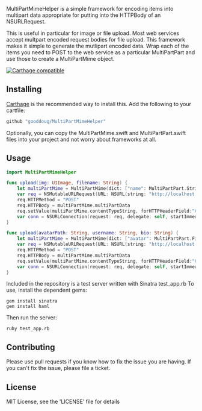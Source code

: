 MultiPartMimeHelper is a simple framework for encoding items into multipart data appropriate for putting into the HTTPBody of an NSURLRequest.

This is useful in particular for image or file upload. Most web services accept multpart encoded request bodies for file upload. This framework makes it simple to generate the mutlipart encoded data. Wrap each of the items you need to POST to the web service as a particular MultiPartPart and use those to create a MultiPartMime object.

[![Carthage compatible](https://img.shields.io/badge/Carthage-compatible-4BC51D.svg?style=flat)](https://github.com/Carthage/Carthage)

## Installing
[Carthage](https://github/com/carthage/carthage) is the recommended way to install this. Add the following to your cartfile:
```ruby
github "gooddoug/MultiPartMimeHelper"
```

Optionally, you can copy the MultiPartMime.swift and MultiPartPart.swift files into your project and not worry about frameworks at all.


## Usage
```swift
import MultiPartMimeHelper

func upload(img: UIImage, filename: String) {
    let multiPartMime = MultiPartMime(dict: ["name": MultiPartPart.StringWrapper(filename), "file": MultiPartPart.PNGImage(img, filename)])
    var req = NSMutableURLRequest(URL: NSURL(string: "http://localhost:4567/upload")!)
    req.HTTPMethod = "POST"
    req.HTTPBody = multiPartMime.multiPartData
    req.setValue(multiPartMime.contentTypeString, forHTTPHeaderField:"Content-Type")
    var conn = NSURLConnection(request: req, delegate: self, startImmediately: true)
}

func upload(avatarPath: String, username: String, bio: String) {
    let multiPartMime = MultiPartMime(dict: ["avatar": MultiPartPart.File(path)], "username": MultiPartPart.String(username), "bio": MultiPartPart(bio)])
    var req = NSMutableURLRequest(URL: NSURL(string: "http://localhost:4567/upload")!)
    req.HTTPMethod = "POST"
    req.HTTPBody = multiPartMime.multiPartData
    req.setValue(multiPartMime.contentTypeString, forHTTPHeaderField:"Content-Type")
    var conn = NSURLConnection(request: req, delegate: self, startImmediately: true)
}
```

Included in the repository is a test server written with Sinatra test_app.rb
To use, install the dependent gems:
```shell
gem install sinatra
gem install haml
```
Then run the server:
```shell
ruby test_app.rb
```

## Contributing
Please use pull requests if you know how to fix the issue you are having. If you can't fix the issue, please file a ticket.

## License
MIT License, see the 'LICENSE' file for details
